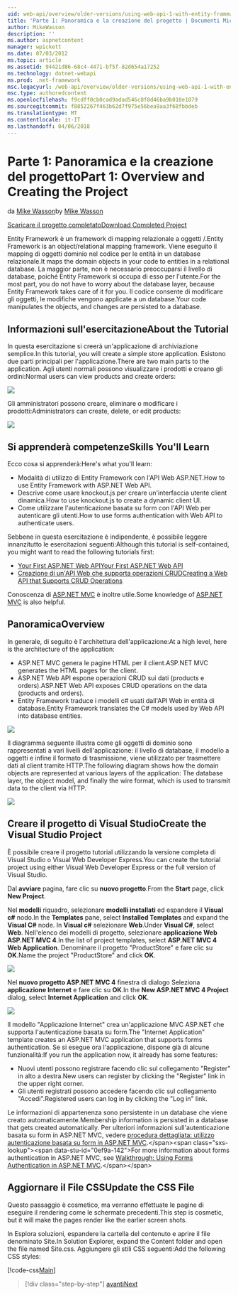 ```yaml
---
uid: web-api/overview/older-versions/using-web-api-1-with-entity-framework-5/using-web-api-with-entity-framework-part-1
title: 'Parte 1: Panoramica e la creazione del progetto | Documenti Microsoft'
author: MikeWasson
description: ''
ms.author: aspnetcontent
manager: wpickett
ms.date: 07/03/2012
ms.topic: article
ms.assetid: 94421d86-68c4-4471-bf5f-82d654a17252
ms.technology: dotnet-webapi
ms.prod: .net-framework
msc.legacyurl: /web-api/overview/older-versions/using-web-api-1-with-entity-framework-5/using-web-api-with-entity-framework-part-1
msc.type: authoredcontent
ms.openlocfilehash: f9cdff0cb0cad9adad546c8f8d46ba9b010e1079
ms.sourcegitcommit: f8852267f463b62d7f975e56bea9aa3f68fbbdeb
ms.translationtype: MT
ms.contentlocale: it-IT
ms.lasthandoff: 04/06/2018
---
```

<a name="part-1-overview-and-creating-the-project"></a><span data-ttu-id="0ef9a-102">Parte 1: Panoramica e la creazione del progetto</span><span class="sxs-lookup"><span data-stu-id="0ef9a-102">Part 1: Overview and Creating the Project</span></span>
====================
<span data-ttu-id="0ef9a-103">da [Mike Wasson](https://github.com/MikeWasson)</span><span class="sxs-lookup"><span data-stu-id="0ef9a-103">by [Mike Wasson](https://github.com/MikeWasson)</span></span>

[<span data-ttu-id="0ef9a-104">Scaricare il progetto completato</span><span class="sxs-lookup"><span data-stu-id="0ef9a-104">Download Completed Project</span></span>](http://code.msdn.microsoft.com/ASP-NET-Web-API-with-afa30545)

<span data-ttu-id="0ef9a-105">Entity Framework è un framework di mapping relazionale a oggetti /.</span><span class="sxs-lookup"><span data-stu-id="0ef9a-105">Entity Framework is an object/relational mapping framework.</span></span> <span data-ttu-id="0ef9a-106">Viene eseguito il mapping di oggetti dominio nel codice per le entità in un database relazionale.</span><span class="sxs-lookup"><span data-stu-id="0ef9a-106">It maps the domain objects in your code to entities in a relational database.</span></span> <span data-ttu-id="0ef9a-107">La maggior parte, non è necessario preoccuparsi il livello di database, poiché Entity Framework si occupa di esso per l'utente.</span><span class="sxs-lookup"><span data-stu-id="0ef9a-107">For the most part, you do not have to worry about the database layer, because Entity Framework takes care of it for you.</span></span> <span data-ttu-id="0ef9a-108">Il codice consente di modificare gli oggetti, le modifiche vengono applicate a un database.</span><span class="sxs-lookup"><span data-stu-id="0ef9a-108">Your code manipulates the objects, and changes are persisted to a database.</span></span>

## <a name="about-the-tutorial"></a><span data-ttu-id="0ef9a-109">Informazioni sull'esercitazione</span><span class="sxs-lookup"><span data-stu-id="0ef9a-109">About the Tutorial</span></span>

<span data-ttu-id="0ef9a-110">In questa esercitazione si creerà un'applicazione di archiviazione semplice.</span><span class="sxs-lookup"><span data-stu-id="0ef9a-110">In this tutorial, you will create a simple store application.</span></span> <span data-ttu-id="0ef9a-111">Esistono due parti principali per l'applicazione.</span><span class="sxs-lookup"><span data-stu-id="0ef9a-111">There are two main parts to the application.</span></span> <span data-ttu-id="0ef9a-112">Agli utenti normali possono visualizzare i prodotti e creano gli ordini:</span><span class="sxs-lookup"><span data-stu-id="0ef9a-112">Normal users can view products and create orders:</span></span>

![](using-web-api-with-entity-framework-part-1/_static/image1.png)

<span data-ttu-id="0ef9a-113">Gli amministratori possono creare, eliminare o modificare i prodotti:</span><span class="sxs-lookup"><span data-stu-id="0ef9a-113">Administrators can create, delete, or edit products:</span></span>

![](using-web-api-with-entity-framework-part-1/_static/image2.png)

## <a name="skills-youll-learn"></a><span data-ttu-id="0ef9a-114">Si apprenderà competenze</span><span class="sxs-lookup"><span data-stu-id="0ef9a-114">Skills You'll Learn</span></span>

<span data-ttu-id="0ef9a-115">Ecco cosa si apprenderà:</span><span class="sxs-lookup"><span data-stu-id="0ef9a-115">Here's what you'll learn:</span></span>

- <span data-ttu-id="0ef9a-116">Modalità di utilizzo di Entity Framework con l'API Web ASP.NET.</span><span class="sxs-lookup"><span data-stu-id="0ef9a-116">How to use Entity Framework with ASP.NET Web API.</span></span>
- <span data-ttu-id="0ef9a-117">Descrive come usare knockout.js per creare un'interfaccia utente client dinamica.</span><span class="sxs-lookup"><span data-stu-id="0ef9a-117">How to use knockout.js to create a dynamic client UI.</span></span>
- <span data-ttu-id="0ef9a-118">Come utilizzare l'autenticazione basata su form con l'API Web per autenticare gli utenti.</span><span class="sxs-lookup"><span data-stu-id="0ef9a-118">How to use forms authentication with Web API to authenticate users.</span></span>

<span data-ttu-id="0ef9a-119">Sebbene in questa esercitazione è indipendente, è possibile leggere innanzitutto le esercitazioni seguenti:</span><span class="sxs-lookup"><span data-stu-id="0ef9a-119">Although this tutorial is self-contained, you might want to read the following tutorials first:</span></span>

- [<span data-ttu-id="0ef9a-120">Your First ASP.NET Web API</span><span class="sxs-lookup"><span data-stu-id="0ef9a-120">Your First ASP.NET Web API</span></span>](../../getting-started-with-aspnet-web-api/tutorial-your-first-web-api.md)
- [<span data-ttu-id="0ef9a-121">Creazione di un'API Web che supporta operazioni CRUD</span><span class="sxs-lookup"><span data-stu-id="0ef9a-121">Creating a Web API that Supports CRUD Operations</span></span>](../creating-a-web-api-that-supports-crud-operations.md)

<span data-ttu-id="0ef9a-122">Conoscenza di [ASP.NET MVC](../../../../mvc/index.md) è inoltre utile.</span><span class="sxs-lookup"><span data-stu-id="0ef9a-122">Some knowledge of [ASP.NET MVC](../../../../mvc/index.md) is also helpful.</span></span>

## <a name="overview"></a><span data-ttu-id="0ef9a-123">Panoramica</span><span class="sxs-lookup"><span data-stu-id="0ef9a-123">Overview</span></span>

<span data-ttu-id="0ef9a-124">In generale, di seguito è l'architettura dell'applicazione:</span><span class="sxs-lookup"><span data-stu-id="0ef9a-124">At a high level, here is the architecture of the application:</span></span>

- <span data-ttu-id="0ef9a-125">ASP.NET MVC genera le pagine HTML per il client.</span><span class="sxs-lookup"><span data-stu-id="0ef9a-125">ASP.NET MVC generates the HTML pages for the client.</span></span>
- <span data-ttu-id="0ef9a-126">ASP.NET Web API espone operazioni CRUD sui dati (products e orders).</span><span class="sxs-lookup"><span data-stu-id="0ef9a-126">ASP.NET Web API exposes CRUD operations on the data (products and orders).</span></span>
- <span data-ttu-id="0ef9a-127">Entity Framework traduce i modelli c# usati dall'API Web in entità di database.</span><span class="sxs-lookup"><span data-stu-id="0ef9a-127">Entity Framework translates the C# models used by Web API into database entities.</span></span>

![](using-web-api-with-entity-framework-part-1/_static/image3.png)

<span data-ttu-id="0ef9a-128">Il diagramma seguente illustra come gli oggetti di dominio sono rappresentati a vari livelli dell'applicazione: il livello di database, il modello a oggetti e infine il formato di trasmissione, viene utilizzato per trasmettere dati al client tramite HTTP.</span><span class="sxs-lookup"><span data-stu-id="0ef9a-128">The following diagram shows how the domain objects are represented at various layers of the application: The database layer, the object model, and finally the wire format, which is used to transmit data to the client via HTTP.</span></span>

![](using-web-api-with-entity-framework-part-1/_static/image4.png)

## <a name="create-the-visual-studio-project"></a><span data-ttu-id="0ef9a-129">Creare il progetto di Visual Studio</span><span class="sxs-lookup"><span data-stu-id="0ef9a-129">Create the Visual Studio Project</span></span>

<span data-ttu-id="0ef9a-130">È possibile creare il progetto tutorial utilizzando la versione completa di Visual Studio o Visual Web Developer Express.</span><span class="sxs-lookup"><span data-stu-id="0ef9a-130">You can create the tutorial project using either Visual Web Developer Express or the full version of Visual Studio.</span></span>

<span data-ttu-id="0ef9a-131">Dal **avviare** pagina, fare clic su **nuovo progetto**.</span><span class="sxs-lookup"><span data-stu-id="0ef9a-131">From the **Start** page, click **New Project**.</span></span>

<span data-ttu-id="0ef9a-132">Nel **modelli** riquadro, selezionare **modelli installati** ed espandere il **Visual c#** nodo.</span><span class="sxs-lookup"><span data-stu-id="0ef9a-132">In the **Templates** pane, select **Installed Templates** and expand the **Visual C#** node.</span></span> <span data-ttu-id="0ef9a-133">In **Visual c#** selezionare **Web**.</span><span class="sxs-lookup"><span data-stu-id="0ef9a-133">Under **Visual C#**, select **Web**.</span></span> <span data-ttu-id="0ef9a-134">Nell'elenco dei modelli di progetto, selezionare **applicazione Web ASP.NET MVC 4**.</span><span class="sxs-lookup"><span data-stu-id="0ef9a-134">In the list of project templates, select **ASP.NET MVC 4 Web Application**.</span></span> <span data-ttu-id="0ef9a-135">Denominare il progetto "ProductStore" e fare clic su **OK**.</span><span class="sxs-lookup"><span data-stu-id="0ef9a-135">Name the project "ProductStore" and click **OK**.</span></span>

![](using-web-api-with-entity-framework-part-1/_static/image5.png)

<span data-ttu-id="0ef9a-136">Nel **nuovo progetto ASP.NET MVC 4** finestra di dialogo Seleziona **applicazione Internet** e fare clic su **OK**.</span><span class="sxs-lookup"><span data-stu-id="0ef9a-136">In the **New ASP.NET MVC 4 Project** dialog, select **Internet Application** and click **OK**.</span></span>

![](using-web-api-with-entity-framework-part-1/_static/image6.png)

<span data-ttu-id="0ef9a-137">Il modello "Applicazione Internet" crea un'applicazione MVC ASP.NET che supporta l'autenticazione basata su form.</span><span class="sxs-lookup"><span data-stu-id="0ef9a-137">The "Internet Application" template creates an ASP.NET MVC application that supports forms authentication.</span></span> <span data-ttu-id="0ef9a-138">Se si esegue ora l'applicazione, dispone già di alcune funzionalità:</span><span class="sxs-lookup"><span data-stu-id="0ef9a-138">If you run the application now, it already has some features:</span></span>

- <span data-ttu-id="0ef9a-139">Nuovi utenti possono registrare facendo clic sul collegamento "Register" in alto a destra.</span><span class="sxs-lookup"><span data-stu-id="0ef9a-139">New users can register by clicking the "Register" link in the upper right corner.</span></span>
- <span data-ttu-id="0ef9a-140">Gli utenti registrati possono accedere facendo clic sul collegamento "Accedi".</span><span class="sxs-lookup"><span data-stu-id="0ef9a-140">Registered users can log in by clicking the "Log in" link.</span></span>

<span data-ttu-id="0ef9a-141">Le informazioni di appartenenza sono persistente in un database che viene creato automaticamente.</span><span class="sxs-lookup"><span data-stu-id="0ef9a-141">Membership information is persisted in a database that gets created automatically.</span></span> <span data-ttu-id="0ef9a-142">Per ulteriori informazioni sull'autenticazione basata su form in ASP.NET MVC, vedere [procedura dettagliata: utilizzo autenticazione basata su form in ASP.NET MVC](https://msdn.microsoft.com/library/ff398049(VS.98).aspx).</span><span class="sxs-lookup"><span data-stu-id="0ef9a-142">For more information about forms authentication in ASP.NET MVC, see [Walkthrough: Using Forms Authentication in ASP.NET MVC](https://msdn.microsoft.com/library/ff398049(VS.98).aspx).</span></span>

## <a name="update-the-css-file"></a><span data-ttu-id="0ef9a-143">Aggiornare il File CSS</span><span class="sxs-lookup"><span data-stu-id="0ef9a-143">Update the CSS File</span></span>

<span data-ttu-id="0ef9a-144">Questo passaggio è cosmetico, ma verranno effettuate le pagine di eseguire il rendering come le schermate precedenti.</span><span class="sxs-lookup"><span data-stu-id="0ef9a-144">This step is cosmetic, but it will make the pages render like the earlier screen shots.</span></span>

<span data-ttu-id="0ef9a-145">In Esplora soluzioni, espandere la cartella del contenuto e aprire il file denominato Site.</span><span class="sxs-lookup"><span data-stu-id="0ef9a-145">In Solution Explorer, expand the Content folder and open the file named Site.css.</span></span> <span data-ttu-id="0ef9a-146">Aggiungere gli stili CSS seguenti:</span><span class="sxs-lookup"><span data-stu-id="0ef9a-146">Add the following CSS styles:</span></span>

[!code-css[Main](using-web-api-with-entity-framework-part-1/samples/sample1.css)]

> [!div class="step-by-step"]
> [<span data-ttu-id="0ef9a-147">avanti</span><span class="sxs-lookup"><span data-stu-id="0ef9a-147">Next</span></span>](using-web-api-with-entity-framework-part-2.md)
